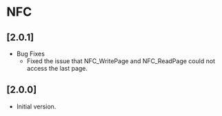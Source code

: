 # NFC

## [2.0.1]

- Bug Fixes
  - Fixed the issue that NFC_WritePage and NFC_ReadPage could not access
    the last page.

## [2.0.0]

- Initial version.
